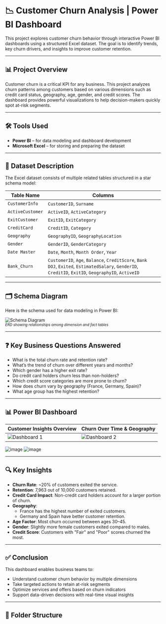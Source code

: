 # 📉 Customer Churn Analysis | Power BI Dashboard

This project explores customer churn behavior through interactive Power BI dashboards using a structured Excel dataset. The goal is to identify trends, key churn drivers, and insights to improve customer retention.

---

## 📊 Project Overview

Customer churn is a critical KPI for any business. This project analyzes churn patterns among customers based on various dimensions such as credit card status, geography, age, gender, and credit scores. The dashboard provides powerful visualizations to help decision-makers quickly spot at-risk segments.

---

## 🛠️ Tools Used

- **Power BI** – for data modeling and dashboard development  
- **Microsoft Excel** – for storing and preparing the dataset

---

## 📂 Dataset Description

The Excel dataset consists of multiple related tables structured in a star schema model:

| Table Name        | Columns                                           |
|------------------|----------------------------------------------------|
| `CustomerInfo`    | `CustomerID`, `Surname`                           |
| `ActiveCustomer`  | `ActiveID`, `ActiveCategory`                      |
| `ExitCustomer`    | `ExitID`, `ExitCategory`                          |
| `CreditCard`      | `CreditID`, `Category`                            |
| `Geography`       | `GeographyID`, `GeographyLocation`               |
| `Gender`          | `GenderID`, `GenderCategory`                      |
| `Date Master`     | `Date`, `Month`, `Month Order`, `Year`           |
| `Bank_Churn`      | `CustomerID`, `Age`, `Balance`, `CreditScore`, `Bank DOJ`, `Exited`, `EstimatedSalary`, `GenderID`, `CreditID`, `ExitID`, `GeographyID`, `ActiveID`

---

## 🗂️ Schema Diagram

Here is the schema used for data modeling in Power BI:

![Schema Diagram](images/schema.png)  
<sup>*ERD showing relationships among dimension and fact tables*</sup>

---

## ❓ Key Business Questions Answered

- What is the total churn rate and retention rate?
- What’s the trend of churn over different years and months?
- Which gender has a higher exit rate?
- Do credit card holders churn less than non-holders?
- Which credit score categories are more prone to churn?
- How does churn vary by geography (France, Germany, Spain)?
- What age group has the highest retention?

---

## 📊 Power BI Dashboard

| Customer Insights Overview | Churn Over Time & Geography |
|----------------------------|-----------------------------|
| ![Dashboard 1](images/dashboard1.png) | ![Dashboard 2](images/dashboard2.png) |

![image](https://github.com/user-attachments/assets/7d8591b6-7ebd-46c4-bba8-a16a54dc4882)
![image](https://github.com/user-attachments/assets/d0d4ec29-463d-4cb7-8502-65e05e039cc0)



---

## 🔍 Key Insights

- **Churn Rate**: ~20% of customers exited the service.
- **Retention**: 7,963 out of 10,000 customers retained.
- **Credit Card Impact**: Non-credit card holders account for a larger portion of churn.
- **Geography**:
  - France has the highest number of exited customers.
  - Germany and Spain have better customer retention.
- **Age Factor**: Most churn occurred between ages 30–45.
- **Gender**: Slightly more female customers exited compared to males.
- **Credit Score**: Customers with "Fair" and "Poor" scores churned the most.

---

## ✅ Conclusion

This dashboard enables business teams to:

- Understand customer churn behavior by multiple dimensions  
- Take targeted actions to retain at-risk segments  
- Optimize services and offers based on churn indicators  
- Support data-driven decisions with real-time visual insights

---

## 📁 Folder Structure

